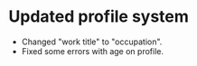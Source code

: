 # Updated profile system

- Changed "work title" to "occupation".
- Fixed some errors with age on profile.
